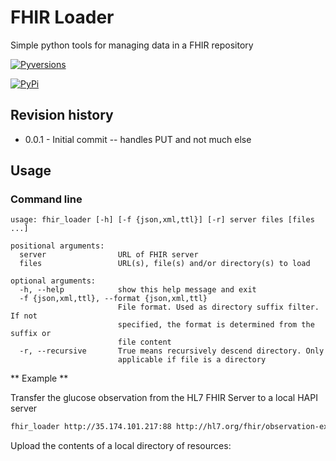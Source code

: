 # FHIR Loader
Simple python tools for managing data in a FHIR repository

[![Pyversions](https://img.shields.io/pypi/pyversions/fhir_loader.svg)](https://pypi.python.org/pypi/fhir_loader)

[![PyPi](https://img.shields.io/pypi/v/fhir_loader.svg)](https://pypi.python.org/pypi/fhir_loader)

## Revision history
* 0.0.1 - Initial commit -- handles PUT and not much else

## Usage

### Command line
```text
usage: fhir_loader [-h] [-f {json,xml,ttl}] [-r] server files [files ...]

positional arguments:
  server                URL of FHIR server
  files                 URL(s), file(s) and/or directory(s) to load

optional arguments:
  -h, --help            show this help message and exit
  -f {json,xml,ttl}, --format {json,xml,ttl}
                        File format. Used as directory suffix filter. If not
                        specified, the format is determined from the suffix or
                        file content
  -r, --recursive       True means recursively descend directory. Only
                        applicable if file is a directory
```
** Example **

Transfer the glucose observation from the HL7 FHIR Server to a local HAPI server
```bash
fhir_loader http://35.174.101.217:88 http://hl7.org/fhir/observation-example-f001-glucose.xml
```

Upload the contents of a local directory of resources: